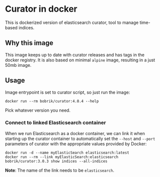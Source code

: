 # Curator in docker

This is dockerized version of elasticsearch curator,
tool to manage time-based indices.

## Why this image

This image keeps up to date with curator releases and has tags
in the docker registry. It is also based on minimal `alpine` image,
resulting in a just 50mb image.

## Usage

Image entrypoint is set to curator script, so just run the image:

```
docker run --rm bobrik/curator:4.0.4 --help
```

Pick whatever version you need.

### Connect to linked Elasticsearch container

When we run Elasticsearch as a docker container, we can link it 
when starting up the curator container to automatically set the
`--host` and `--port` parameters of curator with the appropriate values
provided by Docker:

```
docker run -d --name myElasticSearch elasticsearch:latest
docker run --rm --link myElasticSearch:elasticsearch bobrik/curator:3.0.3 show indices --all-indices
```

**Note**: The name of the link needs to be `elasticsearch`. 
